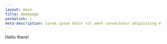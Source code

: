 ```yaml
---
layout: main
title: Homepage
permalink: /
meta-description: Lorem ipsum dolor sit amet consectetur adipisicing elit. Itaque quia enim veritatis laudantium magnam officia laborum odio commodi amet ullam, sint similique, est aliquam animi pariatur deleniti asperiores natus impedit.
---
```


Hello there!